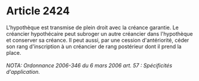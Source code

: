 # Article 2424

L'hypothèque est transmise de plein droit avec la créance garantie. Le créancier hypothécaire peut subroger un autre créancier dans l'hypothèque et conserver sa créance.   Il peut aussi, par une cession d'antériorité, céder son rang d'inscription à un créancier de rang postérieur dont il prend la place.<br/><br/><i>NOTA:  Ordonnance 2006-346 du 6 mars 2006 art. 57 : Spécificités d'application.</i>